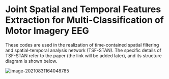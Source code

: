 # Joint Spatial and Temporal Features Extraction for Multi-Classification of Motor Imagery EEG

These codes are used in the realization of time-contained spatial filtering and spatial-temporal analysis network (TSF-STAN). The specific details of TSF-STAN refer to the paper (the link will be added later), and its structure diagram is shown below.

![image-20210831164048785](C:\Users\19860\AppData\Roaming\Typora\typora-user-images\image-20210831164048785.png)